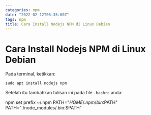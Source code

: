 ```yaml
---
categories: npm
date: "2022-02-12T06:35:00Z"
tags: npm
title: Cara Install Nodejs NPM di Linux Debian
---
```


# Cara Install Nodejs NPM di Linux Debian
Pada terminal, ketikkan:
```
sudo apt install nodejs npm
```

Setelah itu tambahkan tulisan ini pada file `.bashrc` anda:

npm set prefix ~/.npm
PATH="$HOME/.npm/bin:$PATH"
PATH="./node_modules/.bin:$PATH"